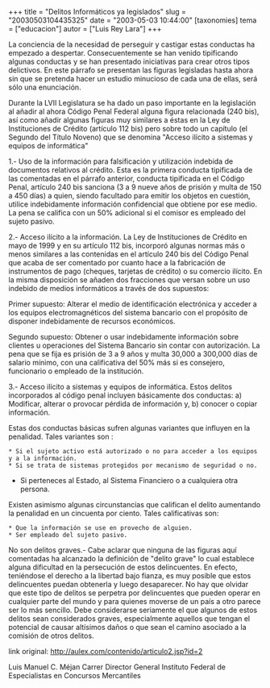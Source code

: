 +++
title = "Delitos Informáticos ya legislados"
slug = "20030503104435325"
date = "2003-05-03 10:44:00"
[taxonomies]
tema = ["educacion"]
autor = ["Luis Rey Lara"]
+++

La conciencia de la necesidad de perseguir y castigar estas conductas ha
empezado a despertar. Consecuentemente se han venido tipificando algunas
conductas y se han presentado iniciativas para crear otros tipos
delictivos. En este párrafo se presentan las figuras legisladas hasta
ahora sin que se pretenda hacer un estudio minucioso de cada una de
ellas, será sólo una enunciación.

<!-- more -->
Durante la LVII Legislatura se ha dado un paso importante en la
legislación al añadir al ahora Código Penal Federal alguna figura
relacionada (240 bis), así como añadir algunas figuras muy similares a
éstas en la Ley de Instituciones de Crédito (artículo 112 bis) pero
sobre todo un capítulo (el Segundo del Título Noveno) que se denomina
&quot;Acceso ilícito a sistemas y equipos de informática&quot;

1.- Uso de la información para falsificación y utilización indebida de
documentos relativos al crédito. Esta es la primera conducta tipificada
de las comentadas en el párrafo anterior, conducta tipificada en el
Código Penal, artículo 240 bis sanciona (3 a 9 nueve años de prisión y
multa de 150 a 450 días) a quien, siendo facultado para emitir los
objetos en cuestión, utilice indebidamente información confidencial que
obtiene por ese medio. La pena se califica con un 50% adicional si el
comisor es empleado del sujeto pasivo.

2.- Acceso ilícito a la información. La Ley de Instituciones de Crédito
en mayo de 1999 y en su artículo 112 bis, incorporó algunas normas más o
menos similares a las contenidas en el artículo 240 bis del Código Penal
que acaba de ser comentado por cuanto hace a la fabricación de
instrumentos de pago (cheques, tarjetas de crédito) o su comercio
ilícito. En la misma disposición se añaden dos fracciones que versan
sobre un uso indebido de medios informáticos a través de dos supuestos:

Primer supuesto: Alterar el medio de identificación electrónica y
acceder a los equipos electromagnéticos del sistema bancario con el
propósito de disponer indebidamente de recursos económicos.

Segundo supuesto: Obtener o usar indebidamente información sobre
clientes u operaciones del Sistema Bancario sin contar con autorización.
La pena que se fija es prisión de 3 a 9 años y multa 30,000 a 300,000
días de salario mínimo, con una calificativa del 50% más si es
consejero, funcionario o empleado de la institución.

3.- Acceso ilícito a sistemas y equipos de informática. Estos delitos
incorporados al código penal incluyen básicamente dos conductas: a)
Modificar, alterar o provocar pérdida de información y, b) conocer o
copiar información.

Estas dos conductas básicas sufren algunas variantes que influyen en la
penalidad. Tales variantes son :

    * Si el sujeto activo está autorizado o no para acceder a los equipos y a la información.
    * Si se trata de sistemas protegidos por mecanismo de seguridad o no.

-   Si perteneces al Estado, al Sistema Financiero o a cualquiera otra
    persona.

Existen asimismo algunas circunstancias que califican el delito
aumentando la penalidad en un cincuenta por ciento. Tales calificativas
son:

    * Que la información se use en provecho de alguien.
    * Ser empleado del sujeto pasivo. 

No son delitos graves.- Cabe aclarar que ninguna de las figuras aquí
comentadas ha alcanzado la definición de &quot;delito grave&quot; lo
cual establece alguna dificultad en la persecución de estos
delincuentes. En efecto, teniéndose el derecho a la libertad bajo
fianza, es muy posible que estos delincuentes puedan obtenerla y luego
desaparecer. No hay que olvidar que este tipo de delitos se perpetra por
delincuentes que pueden operar en cualquier parte del mundo y para
quienes moverse de un país a otro parece ser lo más sencillo. Debe
considerarse seriamente el que algunos de estos delitos sean
considerados graves, especialmente aquellos que tengan el potencial de
causar altísimos daños o que sean el camino asociado a la comisión de
otros delitos.

link original: http://aulex.com/contenido/articulo2.jsp?id=2

Luis Manuel C. Méjan Carrer Director General Instituto Federal de
Especialistas en Concursos Mercantiles

